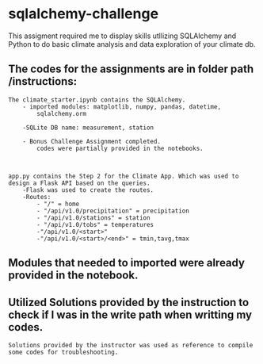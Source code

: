 # sqlalchemy-challenge

This assigment required me to display skills utllizing SQLAlchemy and Python to do basic climate analysis and data exploration of your climate db. 


## The codes for the assignments are in folder path /instructions:

    The climate_starter.ipynb contains the SQLAlchemy. 
        - imported modules: matplotlib, numpy, pandas, datetime,
            sqlalchemy.orm
        
        -SQLite DB name: measurement, station
    
        - Bonus Challenge Assignment completed.
            codes were partially provided in the notebooks. 

    

    app.py contains the Step 2 for the Climate App. Which was used to design a Flask API based on the queries.
        -Flask was used to create the routes. 
        -Routes: 
            - "/" = home 
            - "/api/v1.0/precipitation" = precipitation
            - "/api/v1.0/stations" = station
            - "/api/v1.0/tobs" = temperatures
            -"/api/v1.0/<start>"
            -"/api/v1.0/<start>/<end>" = tmin,tavg,tmax
    
## Modules that needed to imported were already provided in the notebook. 

## Utilized Solutions provided by the instruction to check if I was in the write path when writting my codes.

    Solutions provided by the instructor was used as reference to compile some codes for troubleshooting. 
    



    